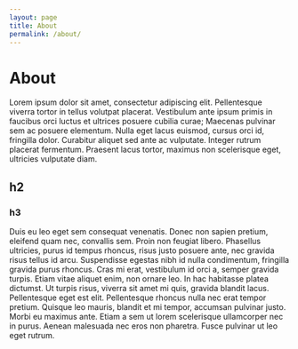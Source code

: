 ```yaml
---
layout: page
title: About
permalink: /about/
---
```


# About

Lorem ipsum dolor sit amet, consectetur adipiscing elit. Pellentesque viverra tortor in tellus volutpat placerat. Vestibulum ante ipsum primis in faucibus orci luctus et ultrices posuere cubilia curae; Maecenas pulvinar sem ac posuere elementum. Nulla eget lacus euismod, cursus orci id, fringilla dolor. Curabitur aliquet sed ante ac vulputate. Integer rutrum placerat fermentum. Praesent lacus tortor, maximus non scelerisque eget, ultricies vulputate diam.

## h2

### h3

Duis eu leo eget sem consequat venenatis. Donec non sapien pretium, eleifend quam nec, convallis sem. Proin non feugiat libero. Phasellus ultricies, purus id tempus rhoncus, risus justo posuere ante, nec gravida risus tellus id arcu. Suspendisse egestas nibh id nulla condimentum, fringilla gravida purus rhoncus. Cras mi erat, vestibulum id orci a, semper gravida turpis. Etiam vitae aliquet enim, non ornare leo. In hac habitasse platea dictumst. Ut turpis risus, viverra sit amet mi quis, gravida blandit lacus. Pellentesque eget est elit. Pellentesque rhoncus nulla nec erat tempor pretium. Quisque leo mauris, blandit et mi tempor, accumsan pulvinar justo. Morbi eu maximus ante. Etiam a sem ut lorem scelerisque ullamcorper nec in purus. Aenean malesuada nec eros non pharetra. Fusce pulvinar ut leo eget rutrum.